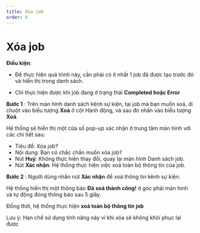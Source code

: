 ```yaml
---
title: Xóa job
order: 6
---
```


# Xóa job

**Điều kiện**: 

- Để thực hiện quá trình này, cần phải có ít nhất 1 job đã được tạo trước đó và hiển thị trong danh sách.

- Chỉ thực hiện được khi job đang ở trạng thái **Completed hoặc Error**

**Bước 1** : Trên màn hình danh sách kênh sự kiện, tại job mà bạn muốn xoá, di chuột vào biểu tượng **Xoá** ở cột Hành động, và sau đó nhấn vào biểu tượng **Xoá**.

Hệ thống sẽ hiển thị một cửa sổ pop-up xác nhận ở trung tâm màn hình với các chi tiết sau:

- Tiêu đề: Xóa job?
- Nội dung: Bạn có chắc chắn muốn xóa job?
- Nút **Huỷ**: Không thực hiện thay đổi, quay lại màn hình Danh sách job.
- Nút **Xác nhận**: Hệ thống thực hiện việc xoá toàn bộ thông tin của job.

**Bước 2** : Người dùng nhấn nút **Xác nhận** để xoá thông tin kênh sự kiện. 

Hệ thống hiển thị một thông báo **Đã xoá thành công!** ở góc phải màn hình và tự động đóng thông báo sau 5 giây.

Đồng thời, hệ thống thực hiện **xoá toàn bộ thông tin job**

Lưu ý: Hạn chế sử dụng tính năng này vì khi xóa sẽ không khôi phục lại được